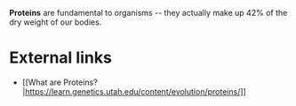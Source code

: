 **Proteins** are fundamental to organisms -- they actually make up 42% of the dry weight of our bodies.

# External links

* [[What are Proteins?|https://learn.genetics.utah.edu/content/evolution/proteins/]]